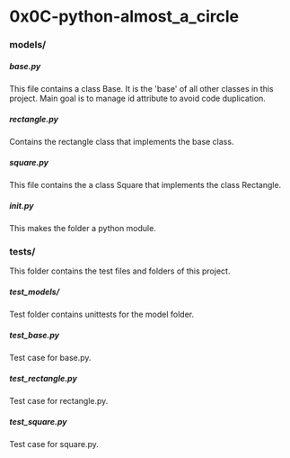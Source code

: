 # 0x0C-python-almost_a_circle
### models/

##### base.py
This file contains a class Base. It is the 'base' of all other classes in this project. Main goal is to manage id attribute to avoid code duplication.

##### rectangle.py
Contains the rectangle class that implements the base class.

##### square.py
This file contains the a class Square that implements the class Rectangle.

##### init.py
This makes the folder a python module.

### tests/
This folder contains the test files and folders of this project.

##### test_models/
Test folder contains unittests for the model folder.

##### test_base.py
Test case for base.py.

##### test_rectangle.py
Test case for rectangle.py.

##### test_square.py
Test case for square.py.


